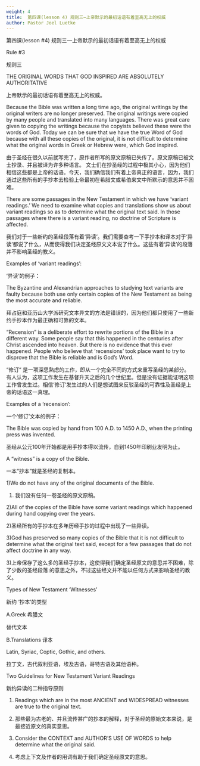 ```yaml
---
weight: 4
title:  第四课(lesson 4) 规则三—上帝默示的最初话语有着至高无上的权威
author: Pastor Joel Luetke
---
```

第四课(lesson #4) 规则三—上帝默示的最初话语有着至高无上的权威
 
Rule #3
 
规则三
 
THE ORIGINAL WORDS THAT GOD INSPIRED ARE ABSOLUTELY AUTHORITATIVE
 
上帝默示的最初话语有着至高无上的权威。
 
Because the Bible was written a long time ago, the original writings by the original writers are no longer preserved. The original writings were copied by many people and translated into many languages. There was great care given to copying the writings because the copyists believed these were the words of God. Today we can be sure that we have the true Word of God because with all these copies of the original, it is not difficult to determine what the original words in Greek or Hebrew were, which God inspired.
 
由于圣经在很久以前就写完了，原作者所写的原文原稿已失传了。原文原稿已被文士抄录、并且被译为许多种语言。 文士们在抄圣经的过程中极其小心，因为他们相信这些都是上帝的话语。今天，我们确信我们有着上帝真正的语言，因为，我们通过这些所有的手抄本去检验上帝最初在希腊文或希伯来文中所默示的意思并不困难。
 
There are some passages in the New Testament in which we have ‘variant readings.’ We need to examine what copies and translations show us about variant readings so as to determine what the original text said. In those passages where there is a variant reading, no doctrine of Scripture is affected.
 
我们对于一些新约的圣经段落有着‘异读’。我们需要查考一下手抄本和译本对于‘异读’都说了什么，从而使得我们决定圣经原文文本说了什么。这些有着‘异读’的段落并不影响圣经的教义。
 
Examples of ‘variant readings’:
 
‘异读’的例子：
 
The Byzantine and Alexandrian approaches to studying text variants are faulty because both use only certain copies of the New Testament as being the most accurate and reliable.
 
拜占庭和亚历山大学派研究文本异文的方法是错误的，因为他们都只使用了一些新约手抄本作为最正确和可靠的文本。
 
“Recension” is a deliberate effort to rewrite portions of the Bible in a different way. Some people say that this happened in the centuries after Christ ascended into heaven. But there is no evidence that this ever happened. People who believe that ‘recensions’ took place want to try to disprove that the Bible is reliable and is God’s Word.
 
“修订” 是一项深思熟虑的工作，即从一个完全不同的方式来重写圣经的某部分。有人认为，这项工作发生在基督升天之后的几个世纪里。但是没有证据能证明这项工作曾发生过。相信‘修订’发生过的人们是想试图来反驳圣经的可靠性及圣经是上帝的话语这一真理。
 
Examples of a ‘recension’:
 
一个‘修订’文本的例子：
 
The Bible was copied by hand from 100 A.D. to 1450 A.D., when the printing press was invented.
 
圣经从公元100年开始都是用手抄本得以流传，自到1450年印刷业发明为止。
 
A “witness” is a copy of the Bible.
 
一本“抄本”就是圣经的复制本。
 
1)We do not have any of the original documents of the Bible.
 
1) 我们没有任何一卷圣经的原文原稿。
 
2)All of the copies of the Bible have some variant readings which happened during hand copying over the years.
 
2)圣经所有的手抄本在多年历经手抄的过程中出现了一些异读。
 
3)God has preserved so many copies of the Bible that it is not difficult to determine what the original text said, except for a few passages that do not affect doctrine in any way.
 
3)上帝保存了这么多的圣经手抄本，这使得我们确定圣经原文的意思并不困难，除了少数的圣经段落 的意思之外，不过这些经文并不能以任何方式来影响圣经的教义。
 
Types of New Testament ‘Witnesses’
 
新约 ‘抄本’的类型
 
A.Greek 希腊文
 
替代文本
 
B.Translations 译本
 
Latin, Syriac, Coptic, Gothic, and others.
 
拉丁文，古代叙利亚语，埃及古语，哥特古语及其他语种。
 
Two Guidelines for New Testament Variant Readings
 
新约异读的二种指导原则
 
1. Readings which are in the most ANCIENT and WIDESPREAD witnesses are true to the original text.
 
1. 那些最为古老的、并且流传甚广的抄本的解释，对于圣经的原始文本来说，是最接近原文的真实意思。
 
2. Consider the CONTEXT and AUTHOR’S USE OF WORDS to help determine what the original said.
 
2. 考虑上下文及作者的用词有助于我们确定圣经原文的意思。
 

